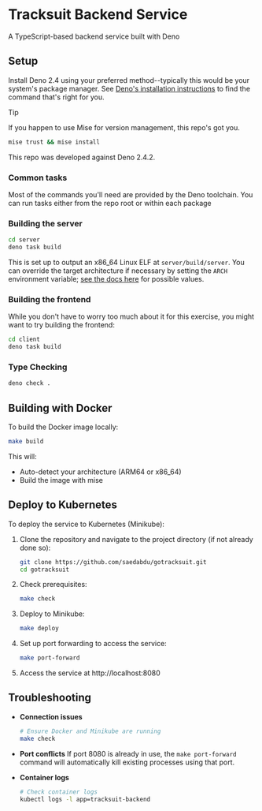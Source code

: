 # Tracksuit Backend Service

A TypeScript-based backend service built with Deno
<!-- Link definitions -->

[DenoInstall]: https://docs.deno.com/runtime/getting_started/installation/
[mise.toml]: ./mise.toml
[Instructions]: ./Instructions.md

## Setup

Install Deno 2.4 using your preferred method--typically this would be your
system's package manager. See [Deno's installation instructions][DenoInstall] to find the
command that's right for you.

<!-- deno-fmt-ignore-start -->

> [!Tip]
> If you happen to use Mise for version management, this repo's got you.
>
> ```sh
> mise trust && mise install
> ```

<!-- deno-fmt-ignore-end -->

This repo was developed against Deno 2.4.2.

### Common tasks

Most of the commands you'll need are provided by the Deno toolchain. You can run
tasks either from the repo root or within each package

### Building the server

```sh
cd server
deno task build
```

This is set up to output an x86_64 Linux ELF at `server/build/server`. You can
override the target architecture if necessary by setting the `ARCH` environment
variable; [see the docs here](https://docs.deno.com/runtime/reference/cli/compile/#supported-targets) for possible values.

### Building the frontend

While you don't have to worry too much about it for this exercise, you might
want to try building the frontend:

```sh
cd client
deno task build
```

### Type Checking

```sh
deno check .
```

## Building with Docker

To build the Docker image locally:

```bash
make build
```

This will:
- Auto-detect your architecture (ARM64 or x86_64)
- Build the image with mise


## Deploy to Kubernetes

To deploy the service to Kubernetes (Minikube):

1. Clone the repository and navigate to the project directory (if not already done so):
   ```bash
   git clone https://github.com/saedabdu/gotracksuit.git
   cd gotracksuit
   ```

2. Check prerequisites:
   ```bash
   make check
   ```

3. Deploy to Minikube:
   ```bash
   make deploy
   ```

4. Set up port forwarding to access the service:
   ```bash
   make port-forward
   ```

5. Access the service at http://localhost:8080


## Troubleshooting

- **Connection issues**
  ```bash
  # Ensure Docker and Minikube are running
  make check
  ```

- **Port conflicts**
  If port 8080 is already in use, the `make port-forward` command will automatically kill existing processes using that port.

- **Container logs**
  ```bash
  # Check container logs
  kubectl logs -l app=tracksuit-backend
  ```